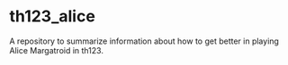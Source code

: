 # th123_alice
A repository to summarize information about how to get better in playing Alice Margatroid in th123.
